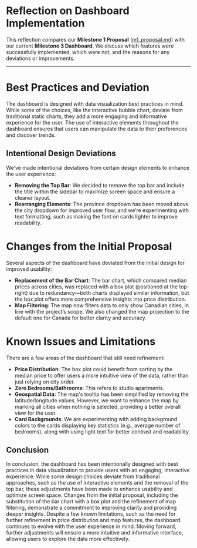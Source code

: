 # Reflection on Dashboard Implementation

This reflection compares our **Milestone 1 Proposal** ([m1_proposal.md](https://github.com/UBC-MDS/DSCI-532_2025_18_canadian-house-prices/blob/feature/update-readme-milestone2/reports/m1_proposal.md)) with our current **Milestone 3 Dashboard**. We discuss which features were successfully implemented, which were not, and the reasons for any deviations or improvements.

---

# Best Practices and Deviation

The dashboard is designed with data visualization best practices in mind. While some of the choices, like the interactive bubble chart, deviate from traditional static charts, they add a more engaging and informative experience for the user. The use of interactive elements throughout the dashboard ensures that users can manipulate the data to their preferences and discover trends.

## Intentional Design Deviations

We’ve made intentional deviations from certain design elements to enhance the user experience:

- **Removing the Top Bar**: We decided to remove the top bar and include the title within the sidebar to maximize screen space and ensure a cleaner layout.
- **Rearranging Elements**: The province dropdown has been moved above the city dropdown for improved user flow, and we’re experimenting with text formatting, such as making the font on cards lighter to improve readability.

# Changes from the Initial Proposal

Several aspects of the dashboard have deviated from the initial design for improved usability:

- **Replacement of the Bar Chart**: The bar chart, which compared median prices across cities, was replaced with a box plot (positioned at the top-right) due to redundancy—both charts displayed similar information, but the box plot offers more comprehensive insights into price distribution.
- **Map Filtering**: The map now filters data to only show Canadian cities, in line with the project’s scope. We also changed the map projection to the default one for Canada for better clarity and accuracy.

# Known Issues and Limitations

There are a few areas of the dashboard that still need refinement:

- **Price Distribution**: The box plot could benefit from sorting by the median price to offer users a more intuitive view of the data, rather than just relying on city order.
- **Zero Bedrooms/Bathrooms**: This refers to studio apartments.
- **Geospatial Data**: The map's tooltip has been simplified by removing the latitude/longitude values. However, we want to enhance the map by marking all cities when nothing is selected, providing a better overall view for the user.
- **Card Backgrounds**: We are experimenting with adding background colors to the cards displaying key statistics (e.g., average number of bedrooms), along with using light text for better contrast and readability.

## Conclusion

In conclusion, the dashboard has been intentionally designed with best practices in data visualization to provide users with an engaging, interactive experience. While some design choices deviate from traditional approaches, such as the use of interactive elements and the removal of the top bar, these adjustments have been made to enhance usability and optimize screen space. Changes from the initial proposal, including the substitution of the bar chart with a box plot and the refinement of map filtering, demonstrate a commitment to improving clarity and providing deeper insights. Despite a few known limitations, such as the need for further refinement in price distribution and map features, the dashboard continues to evolve with the user experience in mind. Moving forward, further adjustments will ensure a more intuitive and informative interface, allowing users to explore the data more effectively.